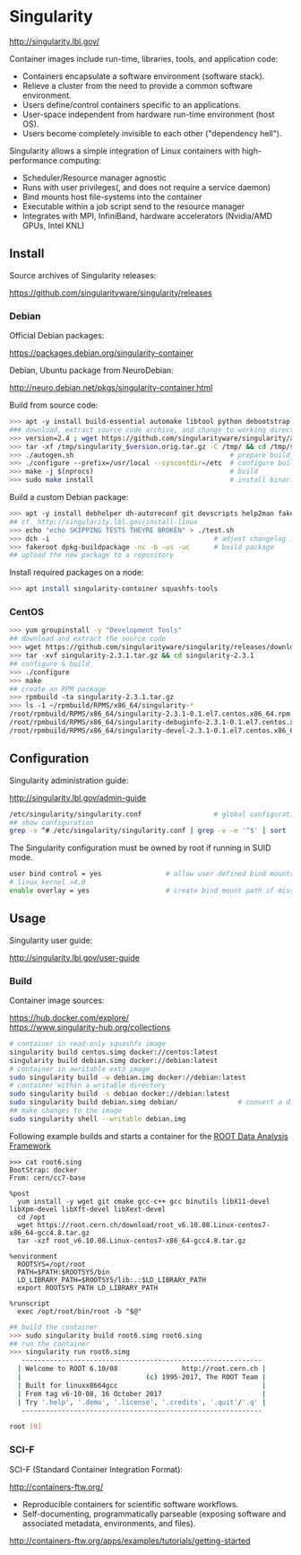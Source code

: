 


# Singularity

<http://singularity.lbl.gov/>

Container images include run-time, libraries, tools, and application code:

* Containers encapsulate a software environment (software stack).
* Relieve a cluster from the need to provide a common software environment.
* Users define/control containers specific to an applications.
* User-space independent from hardware run-time environment (host OS).
* Users become completely invisible to each other ("dependency hell").

Singularity allows a simple integration of Linux containers with high-performance computing:

* Scheduler/Resource manager agnostic
* Runs with user privileges(, and does not require a service daemon)
* Bind mounts host file-systems into the container
* Executable within a job script send to the resource manager
* Integrates with MPI, InfiniBand, hardware accelerators (Nvidia/AMD GPUs, Intel KNL)




## Install

Source archives of Singularity releases:

<https://github.com/singularityware/singularity/releases>

### Debian

Official Debian packages:

<https://packages.debian.org/singularity-container>

Debian, Ubuntu package from NeuroDebian:

<http://neuro.debian.net/pkgs/singularity-container.html>

Build from source code:

```bash
>>> apt -y install build-essential automake libtool python debootstrap
### download, extract source code archive, and change to working directory
>>> version=2.4 ; wget https://github.com/singularityware/singularity/archive/$version.tar.gz -O /tmp/singularity_$version.orig.tar.gz
>>> tar -xf /tmp/singularity_$version.orig.tar.gz -C /tmp/ && cd /tmp/singularity-$version
>>> ./autogen.sh                                       # prepare build
>>> ./configure --prefix=/usr/local --sysconfdir=/etc  # configure build
>>> make -j $(nprocs)                                  # build
>>> sudo make install                                  # install binaries
```

Build a custom Debian package:

```bash
>>> apt -y install debhelper dh-autoreconf git devscripts help2man fakeroot
## cf. http://singularity.lbl.gov/install-linux
>>> echo "echo SKIPPING TESTS THEYRE BROKEN" > ./test.sh
>>> dch -i                                         # adjust changelog if required
>>> fakeroot dpkg-buildpackage -nc -b -us -uc      # build package
## upload the new package to a repository
```

Install required packages on a node:

```bash
>>> apt install singularity-container squashfs-tools
```

### CentOS

```bash
>>> yum groupinstall -y "Development Tools"
## download and extract the source code
>>> wget https://github.com/singularityware/singularity/releases/download/2.3.1/singularity-2.3.1.tar.gz
>>> tar -xvf singularity-2.3.1.tar.gz && cd singularity-2.3.1
## configure & build
>>> ./configure
>>> make
## create an RPM package
>>> rpmbuild -ta singularity-2.3.1.tar.gz
>>> ls -1 ~/rpmbuild/RPMS/x86_64/singularity-*
/root/rpmbuild/RPMS/x86_64/singularity-2.3.1-0.1.el7.centos.x86_64.rpm
/root/rpmbuild/RPMS/x86_64/singularity-debuginfo-2.3.1-0.1.el7.centos.x86_64.rpm
/root/rpmbuild/RPMS/x86_64/singularity-devel-2.3.1-0.1.el7.centos.x86_64.rpm
```

## Configuration

Singularity administration guide:

<http://singularity.lbl.gov/admin-guide>

```bash
/etc/singularity/singularity.conf                  # global configuration
## show configuration
grep -v ^# /etc/singularity/singularity.conf | grep -v -e '^$' | sort
```

The Singularity configuration must be owned by root if running in SUID mode.

```bash
user bind control = yes                # allow user defined bind mounts
# linux kernel >4.0
enable overlay = yes                   # create bind mount path if missing
```

## Usage

Singularity user guide:

<http://singularity.lbl.gov/user-guide>

### Build

Container image sources:

<https://hub.docker.com/explore/>  
<https://www.singularity-hub.org/collections>


```bash
# container in read-only squashfs image
singularity build centos.simg docker://centos:latest 
singularity build debian.simg docker://debian:latest
# container in awritable ext3 image
sudo singularity build -w debian.img docker://debian:latest
# container within a writable directory
sudo singularity build -s debian docker://debian:latest
sudo singularity build debian.simg debian/               # convert a directory to a squashfs image
## make changes to the image
sudo singularity shell --writable debian.img
```

Following example builds and starts a container for the [ROOT Data Analysis Framework](https://root.cern.ch/guides/users-guide)

```
>>> cat root6.sing
BootStrap: docker
From: cern/cc7-base

%post
  yum install -y wget git cmake gcc-c++ gcc binutils libX11-devel libXpm-devel libXft-devel libXext-devel
  cd /opt
  wget https://root.cern.ch/download/root_v6.10.08.Linux-centos7-x86_64-gcc4.8.tar.gz
  tar -xzf root_v6.10.08.Linux-centos7-x86_64-gcc4.8.tar.gz

%environment
  ROOTSYS=/opt/root
  PATH=$PATH:$ROOTSYS/bin
  LD_LIBRARY_PATH=$ROOTSYS/lib:.:$LD_LIBRARY_PATH
  export ROOTSYS PATH LD_LIBRARY_PATH 

%runscript
  exec /opt/root/bin/root -b "$@"
```
```bash
## build the container
>>> sudo singularity build root6.simg root6.sing
## run the container
>>> singularity run root6.simg 
   ------------------------------------------------------------
  | Welcome to ROOT 6.10/08                http://root.cern.ch |
  |                               (c) 1995-2017, The ROOT Team |
  | Built for linuxx8664gcc                                    |
  | From tag v6-10-08, 16 October 2017                         |
  | Try '.help', '.demo', '.license', '.credits', '.quit'/'.q' |
   ------------------------------------------------------------

root [0]
```

### SCI-F

SCI-F (Standard Container Integration Format):

<http://containers-ftw.org/>

* Reproducible containers for scientific software workflows.
* Self-documenting, programmatically parseable (exposing software and associated metadata, environments, and files).

<http://containers-ftw.org/apps/examples/tutorials/getting-started>
